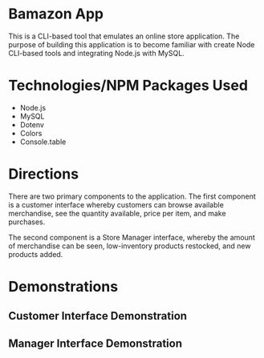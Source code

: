 # Bamazon App
This is a CLI-based tool that emulates an online store application. The purpose of building this application is to become familiar with create Node CLI-based tools and integrating Node.js with MySQL.

# Technologies/NPM Packages Used
- Node.js
- MySQL
- Dotenv
- Colors
- Console.table

# Directions
There are two primary components to the application. The first component is a customer interface whereby customers can browse available merchandise, see the quantity available, price per item, and make purchases.

The second component is a Store Manager interface, whereby the amount of merchandise can be seen, low-inventory products restocked, and new products added.

# Demonstrations
## Customer Interface Demonstration

## Manager Interface Demonstration
